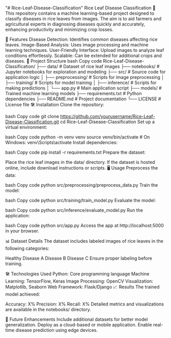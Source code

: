 "# Rice-Leaf-Disease-Classification" 
Rice Leaf Disease Classification 🌾
This repository contains a machine learning-based project designed to classify diseases in rice leaves from images. The aim is to aid farmers and agricultural experts in diagnosing diseases quickly and accurately, enhancing productivity and minimizing crop losses.

🚀 Features
Disease Detection: Identifies common diseases affecting rice leaves.
Image-Based Analysis: Uses image processing and machine learning techniques.
User-Friendly Interface: Upload images to analyze leaf conditions effortlessly.
Scalable: Can be extended for additional crops and diseases.
📂 Project Structure
bash
Copy code
Rice-Leaf-Disease-Classification/
├── data/               # Dataset of rice leaf images
├── notebooks/          # Jupyter notebooks for exploration and modeling
├── src/                # Source code for application logic
│   ├── preprocessing/  # Scripts for image preprocessing
│   ├── training/       # Scripts for model training
│   ├── inference/      # Scripts for making predictions
│   └── app.py          # Main application script
├── models/             # Trained machine learning models
├── requirements.txt    # Python dependencies
├── README.md           # Project documentation
└── LICENSE             # License file
🛠️ Installation
Clone the repository:

bash
Copy code
git clone https://github.com/yourusername/Rice-Leaf-Disease-Classification.git
cd Rice-Leaf-Disease-Classification
Set up a virtual environment:

bash
Copy code
python -m venv venv
source venv/bin/activate  # On Windows: venv\Scripts\activate
Install dependencies:

bash
Copy code
pip install -r requirements.txt
Prepare the dataset:

Place the rice leaf images in the data/ directory.
If the dataset is hosted online, include download instructions or scripts.
🖥️ Usage
Preprocess the data:

bash
Copy code
python src/preprocessing/preprocess_data.py
Train the model:

bash
Copy code
python src/training/train_model.py
Evaluate the model:

bash
Copy code
python src/inference/evaluate_model.py
Run the application:

bash
Copy code
python src/app.py
Access the app at http://localhost:5000 in your browser.

📊 Dataset Details
The dataset includes labeled images of rice leaves in the following categories:

Healthy
Disease A
Disease B
Disease C
Ensure proper labeling before training.

🛠️ Technologies Used
Python: Core programming language
Machine Learning: TensorFlow, Keras
Image Processing: OpenCV
Visualization: Matplotlib, Seaborn
Web Framework: Flask/Django
📈 Results
The trained model achieved:

Accuracy: X%
Precision: X%
Recall: X%
Detailed metrics and visualizations are available in the notebooks/ directory.

🌟 Future Enhancements
Include additional datasets for better model generalization.
Deploy as a cloud-based or mobile application.
Enable real-time disease prediction using edge devices.
